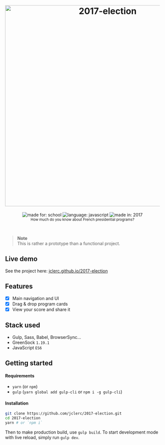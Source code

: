 <h1 align="center">
  <img alt="2017-election" width="652" src="https://jclerc.github.io/assets/repos/banner/2017-election.jpg">
  <br>
</h1>

<p align="center">
  <img alt="made for: school" src="https://jclerc.github.io/assets/static/badges/made-for/school.svg">
  <img alt="language: javascript" src="https://jclerc.github.io/assets/static/badges/language/javascript.svg">
  <img alt="made in: 2017" src="https://jclerc.github.io/assets/static/badges/made-in/2017.svg">
  <br>
  <sub>How much do you know about French presidential programs?</sub>
</p>
<br>

> **Note** \
> This is rather a prototype than a functional project.

## Live demo

See the project here: [jclerc.github.io/2017-election](https://jclerc.github.io/2017-election/)

## Features

- [x] Main navigation and UI
- [x] Drag & drop program cards
- [x] View your score and share it

## Stack used

- Gulp, Sass, Babel, BrowserSync…
- GreenSock `1.19.1`
- JavaScript `ES6`

## Getting started

#### Requirements

- `yarn` (or `npm`)
- `gulp` (`yarn global add gulp-cli` or `npm i -g gulp-cli`)

#### Installation

```sh
git clone https://github.com/jclerc/2017-election.git
cd 2017-election
yarn # or `npm i`
```

Then to make production build, use `gulp build`.
To start development mode with live reload, simply run `gulp dev`.
